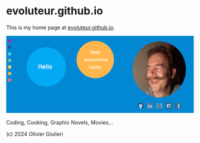 # evoluteur.github.io

This is my home page at [evoluteur.github.io](http://evoluteur.github.io).

![Evoluteur](https://raw.githubusercontent.com/evoluteur/evoluteur.github.io/master/pix/evoluteur-web.gif)

Coding, Cooking, Graphic Novels, Movies...

(c) 2024 Olivier Giulieri
